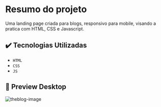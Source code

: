 # Resumo do projeto
Uma landing page criada para blogs, responsivo para mobile, visando a pratica com HTML, CSS e Javascript. 

## ✔️ Tecnologias Utilizadas
- ``HTML``
- ``CSS``
- ``JS``

## :briefcase: Preview Desktop
![theblog-image](https://user-images.githubusercontent.com/91700989/176552718-1b979286-e872-4e5d-a817-9ab5163c6e58.png)


